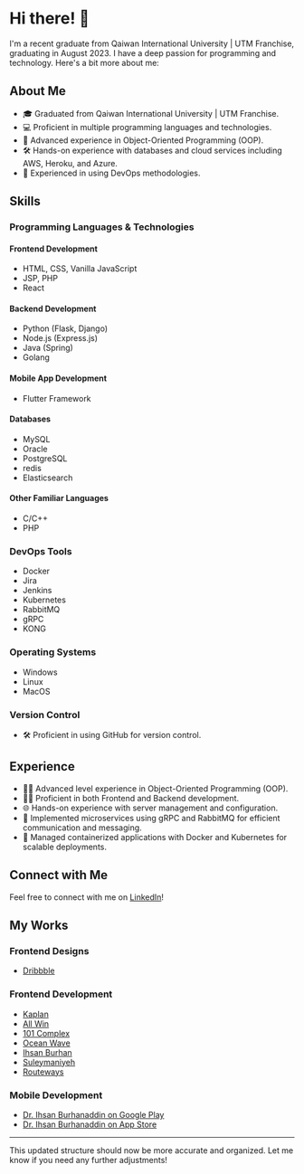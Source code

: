 # Hi there! 👋

I'm a recent graduate from Qaiwan International University | UTM Franchise, graduating in August 2023. I have a deep passion for programming and technology. Here's a bit more about me:

## About Me

- 🎓 Graduated from Qaiwan International University | UTM Franchise.
- 💻 Proficient in multiple programming languages and technologies.
- 🌟 Advanced experience in Object-Oriented Programming (OOP).
- 🛠️ Hands-on experience with databases and cloud services including AWS, Heroku, and Azure.
- 🚀 Experienced in using DevOps methodologies.

## Skills

### Programming Languages & Technologies

#### Frontend Development
- HTML, CSS, Vanilla JavaScript
- JSP, PHP
- React

#### Backend Development
- Python (Flask, Django)
- Node.js (Express.js)
- Java (Spring)
- Golang

#### Mobile App Development
- Flutter Framework

#### Databases
- MySQL
- Oracle
- PostgreSQL
- redis
- Elasticsearch

#### Other Familiar Languages
- C/C++
- PHP

### DevOps Tools
- Docker
- Jira
- Jenkins
- Kubernetes
- RabbitMQ
- gRPC
- KONG

### Operating Systems
- Windows
- Linux
- MacOS

### Version Control
- 🛠️ Proficient in using GitHub for version control.

## Experience

- 👨‍💻 Advanced level experience in Object-Oriented Programming (OOP).
- 👨‍💼 Proficient in both Frontend and Backend development.
- 🌐 Hands-on experience with server management and configuration.
- 🧩 Implemented microservices using gRPC and RabbitMQ for efficient communication and messaging.
- 🔄 Managed containerized applications with Docker and Kubernetes for scalable deployments.

## Connect with Me

Feel free to connect with me on [LinkedIn](https://www.linkedin.com/in/alan-ali-0948ba211/)!

## My Works

### Frontend Designs
- [Dribbble](https://dribbble.com/Sherlockian/shots)

### Frontend Development
- [Kaplan](https://kaplaniq.com/home)
- [All Win](https://all-win.co/)
- [101 Complex](https://101complex.com/)
- [Ocean Wave](https://ocean-wave.co/)
- [Ihsan Burhan](https://ihsanburhan.com/)
- [Suleymaniyeh](https://sulaimaniy.com/)
- [Routeways](https://Rccl.org/)

### Mobile Development
- [Dr. Ihsan Burhanaddin on Google Play](https://play.google.com/store/apps/details?id=com.smarthand.ihsanburhan__a&hl=en&gl=US)
- [Dr. Ihsan Burhanaddin on App Store](https://apps.apple.com/us/app/dr-ihsan-burhanaddin/id6476200266)

---

This updated structure should now be more accurate and organized. Let me know if you need any further adjustments!
